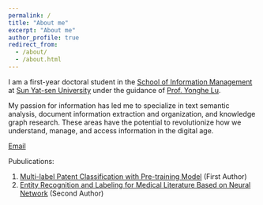 ```yaml
---
permalink: /
title: "About me"
excerpt: "About me"
author_profile: true
redirect_from: 
  - /about/
  - /about.html
---
```


I am a first-year doctoral student in the [School of Information Management](https://ischool.sysu.edu.cn/) at [Sun Yat-sen University](https://www.sysu.edu.cn/sysuen/) under the guidance of [Prof. Yonghe Lu](https://ischool.sysu.edu.cn/zh-hans/teacher/luyonghe). 

My passion for information has led me to specialize in text semantic analysis, document information extraction and organization, and knowledge graph research. These areas have the potential to revolutionize how we understand, manage, and access information in the digital age.


[Email](mailto:tongxy7@mail2.sysu.edu.cn)


Pubulications:

1. [Multi-label Patent Classification with Pre-training Model](https://www.webofscience.com/wos/alldb/full-record/CSCD:7189628) (First Author)
2. [Entity Recognition and Labeling for Medical Literature Based on Neural Network](https://www.webofscience.com/wos/alldb/full-record/CSCD:7321735) (Second Author)
